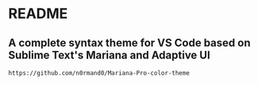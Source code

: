 # README
## A complete syntax theme for VS Code based on Sublime Text's Mariana and Adaptive UI
`https://github.com/n0rmand0/Mariana-Pro-color-theme`